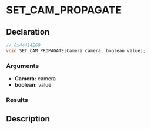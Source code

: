 # SET_CAM_PROPAGATE

## Declaration
```cpp
// 0x44414E60
void SET_CAM_PROPAGATE(Camera camera, boolean value);
```

### Arguments
- **Camera:** camera
- **boolean:** value

### Results

## Description
